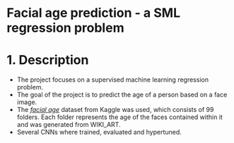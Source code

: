 # Facial age prediction - a SML regression problem

# 1. Description
- The project focuses on a supervised machine learning regression problem. 
- The goal of the project is to predict the age of a person based on a face image.
- The [*facial age*](https://www.kaggle.com/datasets/frabbisw/facial-age) dataset from Kaggle was used, which consists of 99 folders. Each folder represents the age of the faces contained within it and was generated from WIKI_ART.
- Several CNNs where trained, evaluated and hypertuned.
